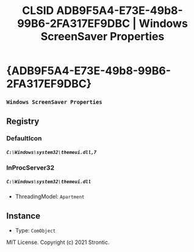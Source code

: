 ﻿---
title: "CLSID ADB9F5A4-E73E-49b8-99B6-2FA317EF9DBC | Windows ScreenSaver Properties"
excerpt: What is COM-Object CLSID ADB9F5A4-E73E-49b8-99B6-2FA317EF9DBC?
---

# {ADB9F5A4-E73E-49b8-99B6-2FA317EF9DBC}

### `Windows ScreenSaver Properties`

## Registry


### DefaultIcon

##### `C:\Windows\system32\themeui.dll,7`

### InProcServer32

##### `C:\Windows\system32\themeui.dll`
* ThreadingModel: `Apartment`

## Instance

* Type: `ComObject`

MIT License. Copyright (c) 2021 Strontic.


